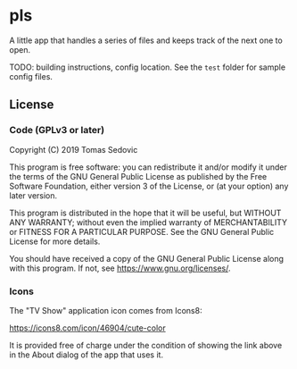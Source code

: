 # pls

A little app that handles a series of files and keeps track of the next one to open.

TODO: building instructions, config location. See the `test` folder for sample config files.

## License

### Code (GPLv3 or later)

Copyright (C) 2019  Tomas Sedovic

This program is free software: you can redistribute it and/or modify
it under the terms of the GNU General Public License as published by
the Free Software Foundation, either version 3 of the License, or
(at your option) any later version.

This program is distributed in the hope that it will be useful,
but WITHOUT ANY WARRANTY; without even the implied warranty of
MERCHANTABILITY or FITNESS FOR A PARTICULAR PURPOSE.  See the
GNU General Public License for more details.

You should have received a copy of the GNU General Public License
along with this program.  If not, see <https://www.gnu.org/licenses/>.

### Icons

The "TV Show" application icon comes from Icons8:

https://icons8.com/icon/46904/cute-color

It is provided free of charge under the condition of showing the link above in the About dialog of the app that uses it.
